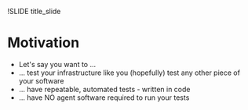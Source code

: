 !SLIDE title_slide
# Motivation

<ul class="non-bullet">
<li>Let's say you want to ...</li>
<li>... test your infrastructure like you (hopefully) test any other piece of your software</li>
<li>... have repeatable, automated tests - written in code</li>
<li>... have NO agent software required to run your tests</li>
</ul>
